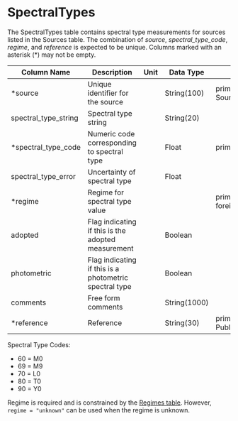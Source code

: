 # SpectralTypes

The SpectralTypes table contains spectral type measurements for sources listed in the Sources table. 
The combination of *source*, *spectral_type_code*, *regime*, and *reference* is expected to be unique.
Columns marked with an asterisk (*) may not be empty.

| Column Name | Description  | Unit  | Data Type | Key Type  |
|---|---|---|---|---|
| *source    | Unique identifier for the source |   | String(100)  | primary and foreign: Sources.source   |
| spectral_type_string | Spectral type string |  | String(20)  |   |
| *spectral_type_code | Numeric code corresponding to spectral type |  | Float  | primary  |
| spectral_type_error | Uncertainty of spectral type |  | Float  |   |
| *regime | Regime for spectral type value |  |  | primary and foreign:Regimes.regime |
| adopted    | Flag indicating if this is the adopted measurement |  | Boolean  |   |
| photometric    | Flag indicating if this is a photometric spectral type |  | Boolean  |   |
| comments  | Free form comments |   | String(1000) |   |
| *reference | Reference |   | String(30) | primary and foreign: Publications.name |

Spectral Type Codes:
 - 60 = M0 
 - 69 = M9
 - 70 = L0 
 - 80 = T0
 - 90 = Y0

 Regime is required and is constrained by the [Regimes table](/data/Regimes.json). However, `regime = "unknown"` can be used when the regime is unknown. 